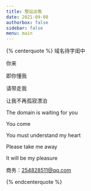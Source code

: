 ```yaml
---
title: 整站出售
date: 2021-09-08
authorbox: false
sidebar: false
menu: main
---
```



{% centerquote %} 域名待字闺中

你来

即你懂我

请带走我

让我不再孤寂漂泊

The domain is waiting for you

You come

You must understand my heart

Please take me away

It will be my pleasure

商务：254828511@qq.com

{% endcenterquote %}
